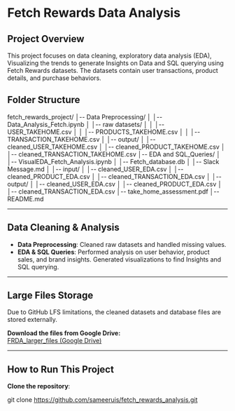 # Fetch Rewards Data Analysis

## Project Overview
This project focuses on data cleaning, exploratory data analysis (EDA), Visualizing the trends to generate Insights on Data and SQL querying using Fetch Rewards datasets. The datasets contain user transactions, product details, and purchase behaviors.

## Folder Structure

fetch_rewards_project/
│-- Data Preprocessing/
│   │-- Data_Analysis_Fetch.ipynb
│   │-- raw datasets/
│   │   │-- USER_TAKEHOME.csv
│   │   │-- PRODUCTS_TAKEHOME.csv
│   │   │-- TRANSACTION_TAKEHOME.csv
│   │-- output/
│       │-- cleaned_USER_TAKEHOME.csv
│       │-- cleaned_PRODUCT_TAKEHOME.csv
│       │-- cleaned_TRANSACTION_TAKEHOME.csv
│-- EDA and SQL_Queries/
│   │-- VisualEDA_Fetch_Analysis.ipynb
│   │-- Fetch_database.db
│   │-- Slack Message.md
│   │-- input/
│       │-- cleaned_USER_EDA.csv
│       │-- cleaned_PRODUCT_EDA.csv
│       │-- cleaned_TRANSACTION_EDA.csv
│   │-- output/
│       │-- cleaned_USER_EDA.csv
│       │-- cleaned_PRODUCT_EDA.csv
│       │-- cleaned_TRANSACTION_EDA.csv
│-- take_home_assessment.pdf
│-- README.md


---


## Data Cleaning & Analysis
- **Data Preprocessing**: Cleaned raw datasets and handled missing values.
- **EDA & SQL Queries**: Performed analysis on user behavior, product sales, and brand insights. Generated visualizations to find Insights and SQL querying. 

---


## Large Files Storage
Due to GitHub LFS limitations, the cleaned datasets and database files are stored externally.  

**Download the files from Google Drive:**  
[ FRDA_larger_files (Google Drive)](https://drive.google.com/drive/folders/1uz1GRl0-jSSOXCJqRkxMwzA5G1gjxGoA?usp=sharing)


---


## How to Run This Project
 **Clone the repository**:

git clone https://github.com/sameeruis/fetch_rewards_analysis.git

